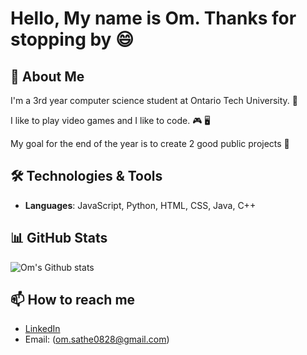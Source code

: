 # Hello, My name is Om. Thanks for stopping by 😄

## 🚀 About Me
I'm a 3rd year computer science student at Ontario Tech University. 🏫

I like to play video games and I like to code. 🎮 🖥️

My goal for the end of the year is to create 2 good public projects 🥅


## 🛠️ Technologies & Tools
- **Languages**: JavaScript, Python, HTML, CSS, Java, C++

## 📊 GitHub Stats
![Om's Github stats](https://github-readme-stats.vercel.app/api?username=OmSathe&show_icons=true&hide_title=true&count_private=true&hide=prs)

## 📫 How to reach me
- [LinkedIn](https://www.linkedin.com/in/om-sathe/)
- Email: (om.sathe0828@gmail.com)
